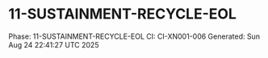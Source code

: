 # 11-SUSTAINMENT-RECYCLE-EOL
Phase: 11-SUSTAINMENT-RECYCLE-EOL
CI: CI-XN001-006
Generated: Sun Aug 24 22:41:27 UTC 2025
